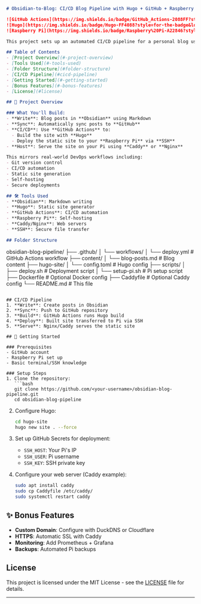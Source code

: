 ```markdown
# Obsidian-to-Blog: CI/CD Blog Pipeline with Hugo + GitHub + Raspberry Pi

![GitHub Actions](https://img.shields.io/badge/GitHub_Actions-2088FF?style=for-the-badge&logo=github-actions&logoColor=white)
![Hugo](https://img.shields.io/badge/Hugo-FF4088?style=for-the-badge&logo=hugo&logoColor=white)
![Raspberry Pi](https://img.shields.io/badge/Raspberry%20Pi-A22846?style=for-the-badge&logo=raspberry-pi&logoColor=white)

This project sets up an automated CI/CD pipeline for a personal blog using **Obsidian**, **Hugo**, **GitHub Actions**, and **Raspberry Pi**. Write in Obsidian, sync to GitHub, and automatically deploy to your self-hosted Raspberry Pi.

## Table of Contents
- [Project Overview](#-project-overview)
- [Tools Used](#-tools-used)
- [Folder Structure](#folder-structure)
- [CI/CD Pipeline](#cicd-pipeline)
- [Getting Started](#-getting-started)
- [Bonus Features](#-bonus-features)
- [License](#license)

## 🚀 Project Overview

### What You'll Build:
- **Write**: Blog posts in **Obsidian** using Markdown
- **Sync**: Automatically sync posts to **GitHub**
- **CI/CD**: Use **GitHub Actions** to:
  - Build the site with **Hugo**
  - Deploy the static site to your **Raspberry Pi** via **SSH**
- **Host**: Serve the site on your Pi using **Caddy** or **Nginx**

This mirrors real-world DevOps workflows including:
- Git version control
- CI/CD automation
- Static site generation
- Self-hosting
- Secure deployments

## 🛠️ Tools Used
- **Obsidian**: Markdown writing
- **Hugo**: Static site generator
- **GitHub Actions**: CI/CD automation
- **Raspberry Pi**: Self-hosting
- **Caddy/Nginx**: Web servers
- **SSH**: Secure file transfer

## Folder Structure
```
obsidian-blog-pipeline/
├── .github/
│   └── workflows/
│       └── deploy.yml       # GitHub Actions workflow
├── content/
│   └── blog-posts.md        # Blog content
├── hugo-site/
│   └── config.toml          # Hugo config
├── scripts/
│   ├── deploy.sh            # Deployment script
│   └── setup-pi.sh          # Pi setup script
├── Dockerfile               # Optional Docker config
├── Caddyfile                # Optional Caddy config
└── README.md                # This file
```

## CI/CD Pipeline
1. **Write**: Create posts in Obsidian
2. **Sync**: Push to GitHub repository
3. **Build**: GitHub Actions runs Hugo build
4. **Deploy**: Built site transferred to Pi via SSH
5. **Serve**: Nginx/Caddy serves the static site

## 🏁 Getting Started

### Prerequisites
- GitHub account
- Raspberry Pi set up
- Basic terminal/SSH knowledge

### Setup Steps
1. Clone the repository:
   ```bash
   git clone https://github.com/<your-username>/obsidian-blog-pipeline.git
   cd obsidian-blog-pipeline
   ```

2. Configure Hugo:
   ```bash
   cd hugo-site
   hugo new site . --force
   ```

3. Set up GitHub Secrets for deployment:
   - `SSH_HOST`: Your Pi's IP
   - `SSH_USER`: Pi username
   - `SSH_KEY`: SSH private key

4. Configure your web server (Caddy example):
   ```bash
   sudo apt install caddy
   sudo cp Caddyfile /etc/caddy/
   sudo systemctl restart caddy
   ```

## ✨ Bonus Features
- **Custom Domain**: Configure with DuckDNS or Cloudflare
- **HTTPS**: Automatic SSL with Caddy
- **Monitoring**: Add Prometheus + Grafana
- **Backups**: Automated Pi backups

## License
This project is licensed under the MIT License - see the [LICENSE](LICENSE) file for details.

---